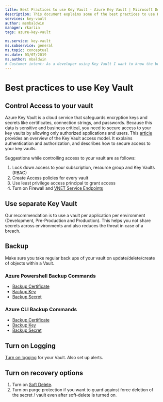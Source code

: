 ```yaml
---
title: Best Practices to use Key Vault - Azure Key Vault | Microsoft Docs
description: This document explains some of the best practices to use Key Vault
services: key-vault
author: msmbaldwin
manager: rkarlin
tags: azure-key-vault

ms.service: key-vault
ms.subservice: general
ms.topic: conceptual
ms.date: 03/07/2019
ms.author: mbaldwin
# Customer intent: As a developer using Key Vault I want to know the best practices so I can implement them.
---
```

# Best practices to use Key Vault

## Control Access to your vault

Azure Key Vault is a cloud service that safeguards encryption keys and secrets like certificates, connection strings, and passwords. Because this data is sensitive and business critical, you need to secure access to your key vaults by allowing only authorized applications and users. This [article](secure-your-key-vault.md) provides an overview of the Key Vault access model. It explains authentication and authorization, and describes how to secure access to your key vaults.

Suggestions while controlling access to your vault are as follows:
1. Lock down access to your subscription, resource group and Key Vaults (RBAC)
2. Create Access policies for every vault
3. Use least privilege access principal to grant access
4. Turn on Firewall and [VNET Service Endpoints](overview-vnet-service-endpoints.md)

## Use separate Key Vault

Our recommendation is to use a vault per application per environment (Development, Pre-Production and Production). This helps you not share secrets across environments and also reduces the threat in case of a breach.

## Backup

Make sure you take regular back ups of your vault on update/delete/create of objects within a Vault.

### Azure Powershell Backup Commands

* [Backup Certificate](https://docs.microsoft.com/powershell/module/azurerm.keyvault/Backup-AzureKeyVaultCertificate?view=azurermps-6.13.0)
* [Backup Key](https://docs.microsoft.com/powershell/module/azurerm.keyvault/Backup-AzureKeyVaultKey?view=azurermps-6.13.0)
* [Backup Secret](https://docs.microsoft.com/powershell/module/azurerm.keyvault/Backup-AzureKeyVaultSecret?view=azurermps-6.13.0)

### Azure CLI Backup Commands

* [Backup Certificate](https://docs.microsoft.com/cli/azure/keyvault/certificate?view=azure-cli-latest#az-keyvault-certificate-backup)
* [Backup Key](https://docs.microsoft.com/cli/azure/keyvault/key?view=azure-cli-latest#az-keyvault-key-backup)
* [Backup Secret](https://docs.microsoft.com/cli/azure/keyvault/secret?view=azure-cli-latest#az-keyvault-secret-backup)


## Turn on Logging

[Turn on logging](logging.md) for your Vault. Also set up alerts.

## Turn on recovery options

1. Turn on [Soft Delete](overview-soft-delete.md).
2. Turn on purge protection if you want to guard against force deletion of the secret / vault even after soft-delete is turned on.
